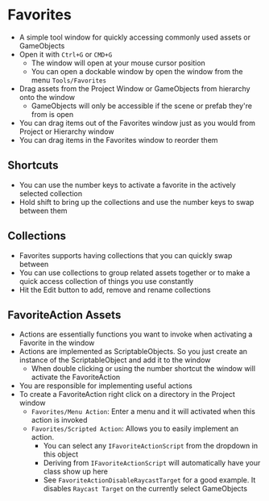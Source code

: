 # Favorites
- A simple tool window for quickly accessing commonly used assets or GameObjects
- Open it with `Ctrl+G` or `CMD+G`
  - The window will open at your mouse cursor position
  - You can open a dockable window by open the window from the menu `Tools/Favorites`
- Drag assets from the Project Window or GameObjects from hierarchy onto the window
  - GameObjects will only be accessible if the scene or prefab they're from is open
- You can drag items out of the Favorites window just as you would from Project or Hierarchy window
- You can drag items in the Favorites window to reorder them

## Shortcuts
- You can use the number keys to activate a favorite in the actively selected collection
- Hold shift to bring up the collections and use the number keys to swap between them

## Collections
- Favorites supports having collections that you can quickly swap between
- You can use collections to group related assets together or to make a quick access collection of things you use constantly
- Hit the Edit button to add, remove and rename collections

## FavoriteAction Assets
- Actions are essentially functions you want to invoke when activating a Favorite in the window
- Actions are implemented as ScriptableObjects. So you just create an instance of the ScriptableObject and add it to the window
  - When double clicking or using the number shortcut the window will activate the FavoriteAction
- You are responsible for implementing useful actions
- To create a FavoriteAction right click on a directory in the Project window
  - `Favorites/Menu Action`: Enter a menu and it will activated when this action is invoked
  - `Favorites/Scripted Action`: Allows you to easily implement an action. 
    - You can select any `IFavoriteActionScript` from the dropdown in this object
    - Deriving from `IFavoriteActionScript` will automatically have your class show up here
    - See `FavoriteActionDisableRaycastTarget` for a good example. It disables `Raycast Target` on the currently select GameObjects
  